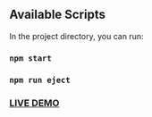 ## Available Scripts

In the project directory, you can run:

### `npm start`

### `npm run eject`

### [LIVE DEMO](https://mobweather.netlify.app)
